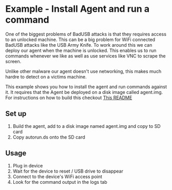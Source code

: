 # Example - Install Agent and run a command

One of the biggest problems of BadUSB attacks is that they requires access to an unlocked machine. This can be a big problem for WiFi connected BadUSB attacks like the USB Army Knife. To work around this we can deploy our agent when the machine is unlocked. This enables us to run commands whenever we like as well as use services like VNC to scrape the screen.

Unlike other malware our agent doesn't use networking, this makes much hardre to detect on a victims machine.

This example shows you how to install the agent and run commands against it. It requires that the Agent be deployed on a disk image called agent.img. For instructions on how to build this checkout [This README](../../tools/)

## Set up
1. Build the agent, add to a disk image named agent.img and copy to SD card
2. Copy autorun.ds onto the SD card

## Usage
1. Plug in device
2. Wait for the device to reset / USB drive to disappear
3. Connect to the device's WiFi access point
4. Look for the command output in the logs tab